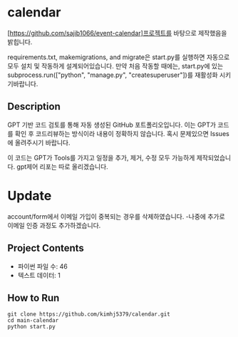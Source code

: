 
# calendar
[https://github.com/sajib1066/event-calendar]프로젝트를 바탕으로 제작했음을 밝힙니다.

requirements.txt, makemigrations, and migrate은 start.py를 실행하면 자동으로 모두 설치 및 작동하게 설계되어있습니다. 만약 처음 작동할 때에는, start.py에 있는 subprocess.run(["python", "manage.py", "createsuperuser"])를 재활성화 시키기바랍니다.

## Description
GPT 기반 코드 검토를 통해 자동 생성된 GitHub 포트폴리오입니다.
이는 GPT가 코드를 확인 후 코드리뷰하는 방식이라 내용이 정확하지 않습니다.
혹시 문제있으면 Issues에 올려주시기 바랍니다.

이 코드는 GPT가 Tools를 가지고 일정을 추가, 제거, 수정 모두 가능하게 제작되었습니다.
gpt제어 리포는 따로 올리겠습니다.

# Update 
account/form에서 이메일 가입이 중복되는 경우를 삭제하였습니다.
-나중에 추가로 이메일 인증 과정도 추가하겠습니다.

## Project Contents
- 파이썬 파일 수: 46
- 텍스트 데이터: 1

## How to Run
```
git clone https://github.com/kimhj5379/calendar.git
cd main-calendar
python start.py
```
